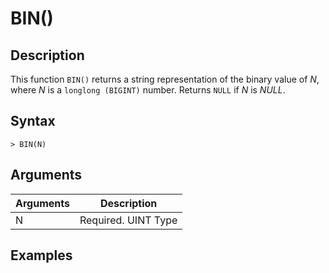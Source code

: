 # **BIN()**

## **Description**

This function ``BIN()`` returns a string representation of the binary value of *N*, where *N* is a ``longlong (BIGINT)`` number. Returns ``NULL`` if *N* is *NULL*.

## **Syntax**

```
> BIN(N)
```

## **Arguments**

|  Arguments   | Description  |
|  ----  | ----  |
| N | Required. UINT Type |

## **Examples**

```SQL

```

<!--end-->
